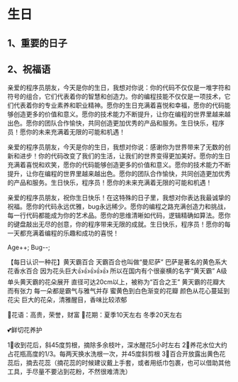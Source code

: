 # 生日

## 1、重要的日子

## 2、祝福语
亲爱的程序员朋友，今天是你的生日，我想对你说：你的代码不仅仅是一堆字符和符号的组合，它们代表着你的智慧和创造力。你的编程技能不仅仅是一项技术，它们代表着你的专业素养和职业精神。愿你的生日充满着喜悦和幸福，愿你的代码能够创造更多的价值和意义。愿你的技术能力不断提升，让你在编程的世界里越来越出色。愿你的团队合作愉快，共同创造更加优秀的产品和服务。生日快乐，程序员！愿你的未来充满着无限的可能和机遇！

亲爱的程序员朋友，今天是你的生日，我想对你说：感谢你为世界带来了无数的创新和进步！你的代码改变了我们的生活，让我们的世界变得更加美好。愿你的生日充满着喜悦和欢笑，愿你的代码能够创造更多的价值和意义。愿你的技术能力不断提升，让你在编程的世界里越来越出色。愿你的团队合作愉快，共同创造更加优秀的产品和服务。生日快乐，程序员！愿你的未来充满着无限的可能和机遇！

亲爱的程序员朋友，祝你生日快乐！在这特殊的日子里，我想对你表达我最诚挚的祝福。愿你的代码永远优雅，bug永远稀少。愿你的编程之路充满创造力和挑战，每一行代码都能成为你的艺术品。愿你的思维清晰如代码，逻辑精确如算法。愿你的键盘敲出无尽的创意，你的程序带来无限的成就。生日快乐，程序员！愿你的每一天都充满着编程的乐趣和成功的喜悦！

Age++;
Bug--;


【每日认识一种花】黄天霸百合
天霸百合也叫做“曼尼萨”
巴萨是著名的黄色系大花香水百合
因为花头巨大👍👍👍👍👍
所以在国内有个很豪横的名字“黄天霸”
A级单头黄天霸的花朵展开
直径可达20cm以上，被称为“百合之王”
黄天霸的花瓣大而有张力
每一朵都是霸气与雅气并存
蜜黄色到白色渐变的花瓣
颜色从花心蔓延到花尖
巨大的花朵，清雅醒目，香味比较浓郁

🌸花语：高贵，荣誉，财富
🌸花期：夏季10天左右 冬季20天左右

💕鲜切花养护

1⃣️收到花后，斜45度剪根，摘除多余枝叶，深水醒花5小时左右
2⃣️养花水位大约占花瓶高度的1/3。每两天换水洗根一次，并45度斜剪根
3⃣️百合开放露出黄色花蕊后，摘去花蕊（摘花蕊的时候建议戴上手套，或者用纸巾包裹，也可以借助其他工具，手尽量不要沾到花粉，不然很难清洗）



